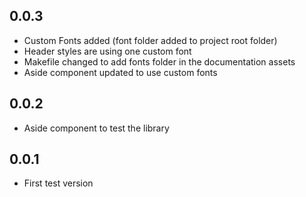 ## 0.0.3

- Custom Fonts added (font folder added to project root folder)
- Header styles are using one custom font
- Makefile changed to add fonts folder in the documentation assets
- Aside component updated to use custom fonts


## 0.0.2

- Aside component to test the library


## 0.0.1

- First test version